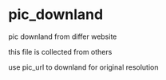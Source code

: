 # pic_downland
pic downland from differ website

this file is collected from others

use pic_url to downland for original resolution
